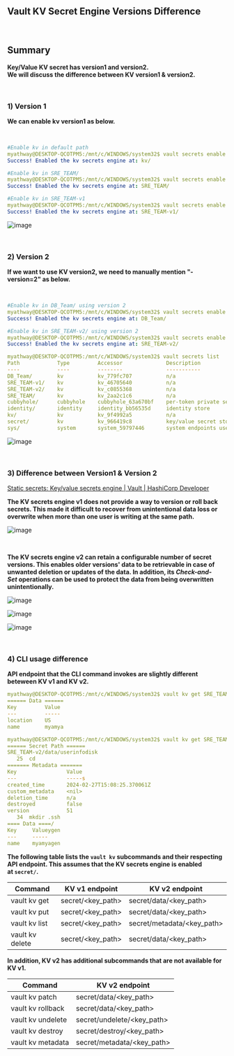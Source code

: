 ## Vault KV Secret Engine Versions Difference
<br>

## Summary  
**Key/Value KV secret has version1 and version2.** <br> 
**We will discuss the difference between KV version1 & version2.**

<br>


### **1) Version 1**

**We can enable kv version1 as below.**

<br>

```yaml
#Enable kv in default path
myathway@DESKTOP-QCOTPM5:/mnt/c/WINDOWS/system32$ vault secrets enable kv
Success! Enabled the kv secrets engine at: kv/

#Enable kv in SRE_TEAM/
myathway@DESKTOP-QCOTPM5:/mnt/c/WINDOWS/system32$ vault secrets enable --path=SRE_TEAM kv
Success! Enabled the kv secrets engine at: SRE_TEAM/

#Enable kv in SRE_TEAM-v1
myathway@DESKTOP-QCOTPM5:/mnt/c/WINDOWS/system32$ vault secrets enable -version=1 --path=SRE_TEAM-v1 kv
Success! Enabled the kv secrets engine at: SRE_TEAM-v1/
```

![image](https://github.com/myathway-lab/2-Vault-KV-Versions-Diff/assets/157335804/eaeb5e6b-b9d6-429d-b907-14d9ffaae54d)

<br>

### **2) Version 2**

**If we want to use KV version2, we need to manually mention "-version=2" as below.**

<br>

```yaml
#Enable kv in DB_Team/ using version 2
myathway@DESKTOP-QCOTPM5:/mnt/c/WINDOWS/system32$ vault secrets enable -version=2 --path=DB_Team kv
Success! Enabled the kv secrets engine at: DB_Team/

#Enable kv in SRE_TEAM-v2/ using version 2
myathway@DESKTOP-QCOTPM5:/mnt/c/WINDOWS/system32$ vault secrets enable -version=2 --path=SRE_TEAM-v2 kv
Success! Enabled the kv secrets engine at: SRE_TEAM-v2/

myathway@DESKTOP-QCOTPM5:/mnt/c/WINDOWS/system32$ vault secrets list
Path            Type         Accessor              Description
----            ----         --------              -----------
DB_Team/        kv           kv_779fc707           n/a
SRE_TEAM-v1/    kv           kv_46705640           n/a
SRE_TEAM-v2/    kv           kv_c0855368           n/a
SRE_TEAM/       kv           kv_2aa2c1c6           n/a
cubbyhole/      cubbyhole    cubbyhole_63a670bf    per-token private secret storage
identity/       identity     identity_bb56535d     identity store
kv/             kv           kv_9f4992a5           n/a
secret/         kv           kv_966419c8           key/value secret storage
sys/            system       system_59797446       system endpoints used for control, policy and debugging
```

![image](https://github.com/myathway-lab/2-Vault-KV-Versions-Diff/assets/157335804/6b459af8-59e4-485b-9156-82c1377badd0)

<br>

### 3) Difference between Version1 & Version 2

[Static secrets: Key/value secrets engine | Vault | HashiCorp Developer](https://developer.hashicorp.com/vault/tutorials/secrets-management/static-secrets)

**The KV secrets engine v1 does not provide a way to version or roll back secrets. This made it difficult to recover from unintentional data loss or overwrite when more than one user is writing at the same path.**


![image](https://github.com/myathway-lab/2-Vault-KV-Versions-Diff/assets/157335804/fb539ae1-1856-42df-b9ae-a725b8105a5d)

<br>
 
**The KV secrets engine v2 can retain a configurable number of secret versions. This enables older versions' data to be retrievable in case of unwanted deletion or updates of the data. In addition, its *Check-and-Set* operations can be used to protect the data from being overwritten unintentionally.**



![image](https://github.com/myathway-lab/2-Vault-KV-Versions-Diff/assets/157335804/815d3d05-9ea5-4549-ab65-fd79d641cf17)


![image](https://github.com/myathway-lab/2-Vault-KV-Versions-Diff/assets/157335804/dd94a8e8-c9f0-4ef4-b340-ba90db459cef)


![image](https://github.com/myathway-lab/2-Vault-KV-Versions-Diff/assets/157335804/a26b46d7-d7ec-436b-84e4-6e5f1325fbd7)

<br>

### 4) CLI usage difference


**API endpoint that the CLI command invokes are slightly different beteween KV v1 and KV v2.**

```yaml
myathway@DESKTOP-QCOTPM5:/mnt/c/WINDOWS/system32$ vault kv get SRE_TEAM-v1/user1
====== Data ======
Key         Value
---         -----
location    US
name        myamya

myathway@DESKTOP-QCOTPM5:/mnt/c/WINDOWS/system32$ vault kv get SRE_TEAM-v2/userinfo
====== Secret Path ======
SRE_TEAM-v2/data/userinfodisk
   25  cd
======= Metadata =======
Key                Value
---                -----s
created_time       2024-02-27T15:08:25.370061Z
custom_metadata    <nil>
deletion_time      n/a
destroyed          false
version            51
   34  mkdir .ssh
==== Data ====/
Key     Valueygen
---     -----
name    myamyagen
```



**The following table lists the `vault kv` subcommands and their respecting API endpoint. This assumes that the KV secrets engine is enabled at `secret/`.**

| Command | KV v1 endpoint | KV v2 endpoint |
| --- | --- | --- |
| vault kv get | secret/<key_path> | secret/data/<key_path> |
| vault kv put | secret/<key_path> | secret/data/<key_path> |
| vault kv list | secret/<key_path> | secret/metadata/<key_path> |
| vault kv delete | secret/<key_path> | secret/data/<key_path> |

**In addition, KV v2 has additional subcommands that are not available for KV v1.**

| Command | KV v2 endpoint |
| --- | --- |
| vault kv patch | secret/data/<key_path> |
| vault kv rollback | secret/data/<key_path> |
| vault kv undelete | secret/undelete/<key_path> |
| vault kv destroy | secret/destroy/<key_path> |
| vault kv metadata | secret/metadata/<key_path> |

###
